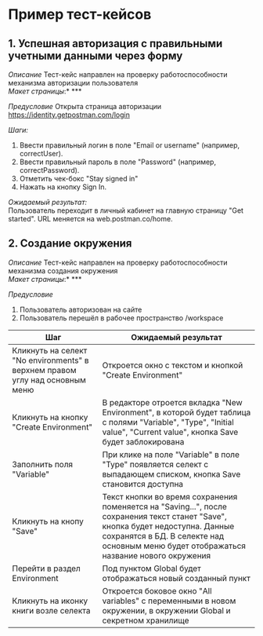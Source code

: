 # Пример тест-кейсов

## 1.  Успешная авторизация с правильными учетными данными через форму

*Описание*
Тест-кейс направлен на проверку работоспособности механизма авторизации пользователя\
*Макет страницы*:* ***

*Предусловие* Открыта страница авторизации https://identity.getpostman.com/login

*Шаги:*
1. Ввести правильный логин в поле "Email or username" (например, correctUser).
2. Ввести правильный пароль в поле "Password" (например, correctPassword).
3. Отметить чек-бокс "Stay signed in"
3. Нажать на кнопку Sign In.

*Ожидаемый результат:*\
Пользователь переходит в личный кабинет на главную страницу "Get started". URL меняется на web.postman.co/home.



## 2.  Создание окружения

*Описание*
Тест-кейс направлен на проверку работоспособности механизма создания окружения\
*Макет страницы*:* ***

*Предусловие* 
1. Пользователь авторизован на сайте 
2. Пользователь перешёл в рабочее пространство /workspace

|Шаг| Ожидаемый результат |
|-|-|
| Кликнуть на селект "No environments" в верхнем правом углу над основным меню | Откроется окно с текстом и кнопкой "Create Environment" |
| Кликнуть на кнопку "Create Environment" | В редакторе отроется вкладка "New Environment", в которой будет таблица с полями "Variable", "Type", "Initial value", "Current value", кнопка Save будет заблокирована |
|Заполнить поля "Variable" | При клике на поле "Variable" в поле "Type" появляется селект с выпадающем списком, кнопка Save становится доступна |
| Кликнуть на кнопу "Save" | Текст кнопки во время сохранения поменяется на "Saving...", после сохранения текст станет "Save", кнопка будет недоступна. Данные сохранятся в БД. В селекте  над основным меню будет отображаться название нового окружения |
|Перейти в раздел Environment | Под пунктом Global будет отображаться новый созданный пункт|
| Кликнуть на иконку книги возле селекта | Откроется боковое окно "All variables" c переменными в новом окружении, в окружении Global и секретном хранилище |


